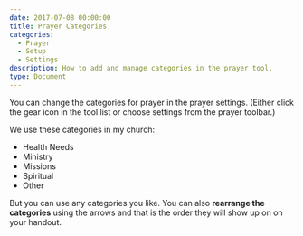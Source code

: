 ```yaml
---
date: 2017-07-08 00:00:00
title: Prayer Categories
categories:
  - Prayer
  - Setup
  - Settings
description: How to add and manage categories in the prayer tool.
type: Document
---
```



You can change the categories for prayer in the prayer settings. (Either click the gear icon in the tool list or choose settings from the prayer toolbar.)

We use these categories in my church:

* Health Needs
* Ministry
* Missions
* Spiritual
* Other

But you can use any categories you like. You can also **rearrange the categories** using the arrows and that is the order they will show up on on your handout.